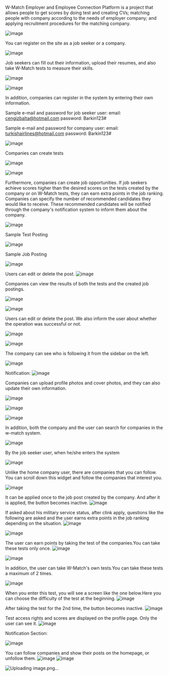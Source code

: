 W-Match Employer and Employee Connection Platform is a project that allows people to get scores by doing test and creating CVs; matching people with company according to the needs of employer company; and applying recruitment procedures for the matching company.

![image](https://github.com/barkinkoroglu/W-Match/assets/54675420/3d6d7f26-a8d1-40c5-a575-61243c90c1b0)

You can register on the site as a job seeker or a company.

![image](https://github.com/barkinkoroglu/W-Match/assets/54675420/f3b40c79-4e0f-4b29-a50f-f7e5bdbb0699)

Job seekers can fill out their information, upload their resumes, and also take W-Match tests to measure their skills.

![image](https://github.com/barkinkoroglu/W-Match/assets/54675420/b4c220bd-03ba-4999-a355-cef2395f5be6)

![image](https://github.com/barkinkoroglu/W-Match/assets/54675420/ea1e634f-cb42-4b20-83f4-c44b0e774a6e)

In addition, companies can register in the system by entering their own information.

Sample e-mail and password for job seeker user:
email: cengizbalta@hotmail.com
password: Barkin123#

Sample e-mail and password for company user:
email: turkishairlines@hotmail.com
password: Barkin123#

![image](https://github.com/barkinkoroglu/W-Match/assets/54675420/898299ef-5344-43db-803a-30c2d6f4d117)

Companies can create tests

![image](https://github.com/barkinkoroglu/W-Match/assets/54675420/b30bde70-ecd1-4969-8309-749932e38666)

![image](https://github.com/barkinkoroglu/W-Match/assets/54675420/27131a87-b95f-4ef7-bbfe-6025b2ea9c6b)

Furthermore, companies can create job opportunities. If job seekers achieve scores higher than the desired scores on the tests created by the company or on W-Match tests, they can earn extra points in the job ranking. Companies can specify the number of recommended candidates they would like to receive. These recommended candidates will be notified through the company's notification system to inform them about the company.

![image](https://github.com/barkinkoroglu/W-Match/assets/54675420/6c3a5a14-1803-4dc3-afea-e173ae443847)

Sample Test Posting 

![image](https://github.com/barkinkoroglu/W-Match/assets/54675420/244eeebc-2e2e-46cb-8aed-6c5e225ad7b7)

Sample Job Posting

![image](https://github.com/barkinkoroglu/W-Match/assets/54675420/13281b12-22fd-4c87-bee2-6c57e24933a5)

Users can edit or delete the post.
![image](https://github.com/barkinkoroglu/W-Match/assets/54675420/52d4aaea-8283-4af7-87f8-6c083fbc892e)

Companies can view the results of both the tests and the created job postings.

![image](https://github.com/barkinkoroglu/W-Match/assets/54675420/8d00e166-9032-4066-a9c2-1762477ce79e)

![image](https://github.com/barkinkoroglu/W-Match/assets/54675420/12b45fce-cda9-470a-be1e-95206a8a9a72)

Users can edit or delete the post. We also inform the user about whether the operation was successful or not.

![image](https://github.com/barkinkoroglu/W-Match/assets/54675420/1119a279-3373-4dff-99f7-4f3040264c71)

![image](https://github.com/barkinkoroglu/W-Match/assets/54675420/66ccc7af-db5b-4908-85de-21136b28ae4b)

The company can see who is following it from the sidebar on the left.

![image](https://github.com/barkinkoroglu/W-Match/assets/54675420/85211ede-febc-4be2-b251-f156f49fac4d)

Notification:
![image](https://github.com/barkinkoroglu/W-Match/assets/54675420/e5c40743-36cc-4396-b816-490cac9b7134)


Companies can upload profile photos and cover photos, and they can also update their own information.

![image](https://github.com/barkinkoroglu/W-Match/assets/54675420/78d6e89b-90c3-4e07-91a8-018f285fe7bf)

![image](https://github.com/barkinkoroglu/W-Match/assets/54675420/94996ba1-5df8-454a-95be-80c92d621fa4)

![image](https://github.com/barkinkoroglu/W-Match/assets/54675420/47df5b8d-6060-4a84-a789-10c40163dbe8)

In addition, both the company and the user can search for companies in the w-match system.

![image](https://github.com/barkinkoroglu/W-Match/assets/54675420/29650ad2-eebb-47ce-bf72-0d037d538597)

By the job seeker user, when he/she enters the system

![image](https://github.com/barkinkoroglu/W-Match/assets/54675420/4cc357c5-362e-4aff-9abe-ed0e01121ab0)

Unlike the home company user, there are companies that you can follow. You can scroll down this widget and follow the companies that interest you.

![image](https://github.com/barkinkoroglu/W-Match/assets/54675420/c3be6eee-e57a-46de-bed9-84e10a4631ab)

It can be applied once to the job post created by the company. And after it is applied, the button becomes inactive.
![image](https://github.com/barkinkoroglu/W-Match/assets/54675420/556fb1eb-3679-453d-aa27-3c4c64ec9cf6)

If asked about his military service status, after clink  apply, questions like the following are asked and the user earns extra points in the job ranking depending on the situation.
![image](https://github.com/barkinkoroglu/W-Match/assets/54675420/e6a8083e-ee77-4886-893d-67884bcb8bfb)

![image](https://github.com/barkinkoroglu/W-Match/assets/54675420/531983d6-be99-4a71-bab9-c3a339406686)

The user can earn points by taking the test of the companies.You can take these tests only once.
![image](https://github.com/barkinkoroglu/W-Match/assets/54675420/b8c45986-913b-4543-abf1-2bfeb4afdf4c)

![image](https://github.com/barkinkoroglu/W-Match/assets/54675420/e60210df-dd23-43de-9a3f-f97851cb7b37)

In addition, the user can take W-Match's own tests.You can take these tests a maximum of 2 times.

![image](https://github.com/barkinkoroglu/W-Match/assets/54675420/4d9a8765-4ac6-4b04-941d-ca8f7808694a)

When you enter this test, you will see a screen like the one below.Here you can choose the difficulty of the test at the beginning.
![image](https://github.com/barkinkoroglu/W-Match/assets/54675420/3403ba89-4802-4ed1-94f0-6b5d9d13c083)

After taking the test for the 2nd time, the button becomes inactive.
![image](https://github.com/barkinkoroglu/W-Match/assets/54675420/853e8bae-c975-48b4-a8d3-fddb3995e412)

Test access rights and scores are displayed on the profile page. Only the user can see it.
![image](https://github.com/barkinkoroglu/W-Match/assets/54675420/04a223e9-cad1-4bff-9fff-39e771bcf668)

Notification Section:

![image](https://github.com/barkinkoroglu/W-Match/assets/54675420/05f75f8b-f341-4499-8323-65f4b9c48555)

You can follow companies and show their posts on the homepage, or unfollow them.
![image](https://github.com/barkinkoroglu/W-Match/assets/54675420/2007165e-cffd-4658-811b-c28816e5b1a8)
![image](https://github.com/barkinkoroglu/W-Match/assets/54675420/9df9fe26-473a-4ff9-9694-4a38de026b10)

![Uploading image.png…]()

